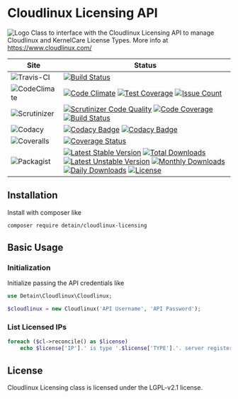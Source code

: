 # Cloudlinux Licensing API
![Logo](https://www.cloudlinux.com/images/icons/prod_cl_logo.svg) 
Class to interface with the Cloudlinux Licensing API to manage Cloudlinux and KernelCare License Types.  More info at https://www.cloudlinux.com/

Site          | Status
--------------|---------------------------
![Travis-CI](http://i.is.cc/storage/GYd75qN.png "Travis-CI")     | [![Build Status](https://travis-ci.org/detain/cloudlinux-licensing.svg?branch=master)](https://travis-ci.org/detain/cloudlinux-licensing)
![CodeClimate](http://i.is.cc/storage/GYlageh.png "CodeClimate")  | [![Code Climate](https://codeclimate.com/github/detain/cloudlinux-licensing/badges/gpa.svg)](https://codeclimate.com/github/detain/cloudlinux-licensing) [![Test Coverage](https://codeclimate.com/github/detain/cloudlinux-licensing/badges/coverage.svg)](https://codeclimate.com/github/detain/cloudlinux-licensing/coverage) [![Issue Count](https://codeclimate.com/github/detain/cloudlinux-licensing/badges/issue_count.svg)](https://codeclimate.com/github/detain/cloudlinux-licensing)
![Scrutinizer](http://i.is.cc/storage/GYeUnux.png "Scrutinizer")   | [![Scrutinizer Code Quality](https://scrutinizer-ci.com/g/detain/cloudlinux-licensing/badges/quality-score.png?b=master)](https://scrutinizer-ci.com/g/detain/cloudlinux-licensing/?branch=master) [![Code Coverage](https://scrutinizer-ci.com/g/detain/cloudlinux-licensing/badges/coverage.png?b=master)](https://scrutinizer-ci.com/g/detain/cloudlinux-licensing/?branch=master) [![Build Status](https://scrutinizer-ci.com/g/detain/cloudlinux-licensing/badges/build.png?b=master)](https://scrutinizer-ci.com/g/detain/cloudlinux-licensing/build-status/master)
![Codacy](http://i.is.cc/storage/GYi66Cx.png "Codacy")        | [![Codacy Badge](https://api.codacy.com/project/badge/Grade/226251fc068f4fd5b4b4ef9a40011d06)](https://www.codacy.com/app/detain/cloudlinux-licensing) [![Codacy Badge](https://api.codacy.com/project/badge/Coverage/25fa74eb74c947bf969602fcfe87e349)](https://www.codacy.com/app/detain/cloudlinux-licensing?utm_source=github.com&utm_medium=referral&utm_content=detain/cloudlinux-licensing&utm_campaign=Badge_Coverage)
![Coveralls](http://i.is.cc/storage/GYjNSim.png "Coveralls")    | [![Coverage Status](https://coveralls.io/repos/github/detain/db_abstraction/badge.svg?branch=master)](https://coveralls.io/github/detain/cloudlinux-licensing?branch=master)
![Packagist](http://i.is.cc/storage/GYacBEX.png "Packagist")     | [![Latest Stable Version](https://poser.pugx.org/detain/cloudlinux-licensing/version)](https://packagist.org/packages/detain/cloudlinux-licensing) [![Total Downloads](https://poser.pugx.org/detain/cloudlinux-licensing/downloads)](https://packagist.org/packages/detain/cloudlinux-licensing) [![Latest Unstable Version](https://poser.pugx.org/detain/cloudlinux-licensing/v/unstable)](//packagist.org/packages/detain/cloudlinux-licensing) [![Monthly Downloads](https://poser.pugx.org/detain/cloudlinux-licensing/d/monthly)](https://packagist.org/packages/detain/cloudlinux-licensing) [![Daily Downloads](https://poser.pugx.org/detain/cloudlinux-licensing/d/daily)](https://packagist.org/packages/detain/cloudlinux-licensing) [![License](https://poser.pugx.org/detain/cloudlinux-licensing/license)](https://packagist.org/packages/detain/cloudlinux-licensing)


## Installation

Install with composer like

```sh
composer require detain/cloudlinux-licensing
```

## Basic Usage

### Initialization

Initialize passing the API credentials like

```php
use Detain\Cloudlinux\Cloudlinux;

$cloudlinux = new Cloudlinux('API Username', 'API Password');
```

### List Licensed IPs

```php
foreach ($cl->reconcile() as $license)
	echo $license['IP'].' is type '.$license['TYPE'].'. server registered in CLN with license: '.var_export($license['REGISTERED'], true) . "\n";
```

## License

Cloudlinux Licensing class is licensed under the LGPL-v2.1 license.

